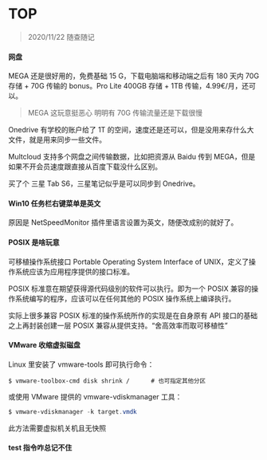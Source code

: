 # TOP

> 2020/11/22 随查随记

#### 网盘

MEGA 还是很好用的，免费基础 15 G，下载电脑端和移动端之后有 180 天内 70G 存储 + 70G 传输的 bonus。Pro Lite 400GB 存储 + 1TB 传输，4.99€/月，还可以。

> MEGA 这玩意挺恶心 明明有 70G 传输流量还是下载很慢

Onedrive 有学校的账户给了 1T 的空间，速度还是还可以，但是没用来存什么大文件，就是用来同步一些文件。

Multcloud 支持多个网盘之间传输数据，比如把资源从 Baidu 传到 MEGA，但是如果不开会员速度跟直接从百度下载没什么区别。

买了个 三星 Tab S6，三星笔记似乎是可以同步到 Onedrive。

#### Win10 任务栏右键菜单是英文

原因是 NetSpeedMonitor 插件里语言设置为英文，随便改成别的就好了。

#### POSIX 是啥玩意

可移植操作系统接口 Portable Operating System Interface of UNIX，定义了操作系统应该为应用程序提供的接口标准。

POSIX 标准意在期望获得源代码级别的软件可以执行。即为一个 POSIX 兼容的操作系统编写的程序，应该可以在任何其他的 POSIX 操作系统上编译执行。

实际上很多兼容 POSIX 标准的操作系统所作的实现是在自身原有 API 接口的基础之上再封装创建一层 POSIX 兼容从提供支持。“舍高效率而取可移植性”

#### VMware 收缩虚拟磁盘

Linux 里安装了 vmware-tools 即可执行命令：

```shell
$ vmware-toolbox-cmd disk shrink /		# 也可指定其他分区
```

或使用 VMware 提供的 vmware-vdiskmanager 工具：

```powershell
$ vmware-vdiskmanager -k target.vmdk
```

此方法需要虚拟机关机且无快照

#### test 指令咋总记不住


